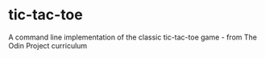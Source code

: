 # tic-tac-toe
A command line implementation of the classic tic-tac-toe game - from The Odin Project curriculum

